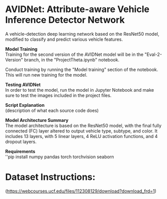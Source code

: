 # AVIDNet: Attribute-aware Vehicle Inference Detector Network
A vehicle-detection deep learning network based on the ResNet50 model, modified to classify and predict various vehicle features.

**Model Training**<br/>
Training for the second version of the AVIDNet model will be in the "Eval-2-Version" branch, in the "ProjectTheta.ipynb" notebook.

Conduct training by running the "Model training" section of the notebook. This will run new training for the model.

**Testing AVIDNet**<br/>
In order to test the model, run the model in Jupyter Notebook and make sure to test the images included in the project files. 

**Script Explanation**<br/>
(description of what each source code does)

**Model Architecture Summary**<br/>
The model architecture is based on the ResNet50 model, with the final fully connected (FC) layer altered to output vehicle type, subtype, and color.
It includes 13 layers, with 5 linear layers, 4 ReLU activation functions, and 4 dropout layers.

**Requirements**\
''pip install numpy pandas torch torchvision seaborn

# Dataset Instructions:
(https://webcourses.ucf.edu/files/112308129/download?download_frd=1)
